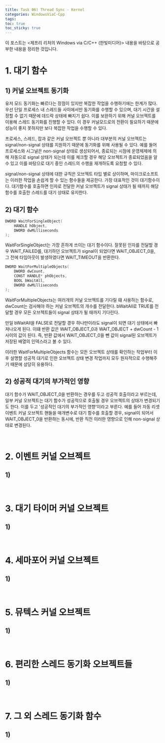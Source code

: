 ```yaml
---
title: Task 06) Thread Sync - Kernel
categories: WindowsViaC-Cpp
tags: 
toc: true
toc_sticky: true
---
```


이 포스트는 <제프리 리처의 Windows via C/C++ (한빛미디어)> 내용을 바탕으로 공부한 내용을 정리한 것입니다. 

# **1. 대기 함수**

## **1) 커널 오브젝트 동기화**

유저 모드 동기화는 빠르다는 장점이 있지만 복잡한 작업을 수행하기에는 한계가 많다. 우선 단일 프로세스 내 스레드들 사이에서만 동기화를 수행할 수 있으며, 대기 시간을 설정할 수 없기 때문에 데드락 상태에 빠지기 쉽다. 이를 보완하기 위해 커널 오브젝트를 이용해 스레드 동기화를 진행할 수 있다. 이 경우 커널모드로의 전환이 필요하기 때문에 성능이 좋지 못하지만 보다 복잡한 작업을 수행할 수 있다. 

프로세스, 스레드, 잡과 같은 커널 오브젝트 뿐 아니라 대부분의 커널 오브젝트는 signal/non-signal 상태를 지원하기 때문에 동기화를 위해 사용될 수 있다. 예를 들어 프로세스와 시그널은 non-signal 상태로 생성되어서, 종료되는 시점에 운영체제에 의해 자동으로 signal 상태가 되는데 이를 체크할 경우 해당 오브젝트가 종료되었음을 알 수 있고 이를 바탕으로 대기 중인 스레드의 수행을 재개하도록 요청할 수 있다. 

signal/non-signal 상태에 대한 규칙은 오브젝트 타입 별로 상이하며, 마이크로소프트는 이러한 작업을 손쉽게 할 수 있는 함수들을 제공한다. 가장 대표적인 것이 대기함수이다. 대기함수를 호출하면 인자로 전달한 커널 오브젝트가 signal 상태가 될 때까지 해당 함수를 호출한 스레드를 대기 상태로 유지한다. 

## **2) 대기 함수**

```c++
DWORD WaitForSingleObject(
    HANDLE hObject,
    DWORD dwMilliseconds
);
```

WaitForSingleObject는 가장 흔하게 쓰이는 대기 함수이다. 잘못된 인자를 전달할 경우 WAIT_FAILED를, 대기하던 오브젝트가 signal이 되었다면 WAIT_OBJECT_0을, 그 전에 타임아웃이 발생하였다면 WAIT_TIMEOUT을 반환한다. 

```c++
DWORD WaitForMultipleObjects(
    DWORD dwCount,
    CONST HANDLE* phObjects,
    BOOL bWaitAll,
    DWORD dwMilliseconds
);
```
WaitForMultipleObjects는 여러개의 커널 오브젝트를 기다릴 떄 사용하는 함수로, dwCount는 검사해야 하는 커널 오브젝트의 개수를 전달한다. bWaitAll로 TRUE를 전달할 경우 모든 오브젝트들이 signal 상태가 될 때까지 기다린다.

만일 bWaitAll을 FALSE로 전달할 경우 하나만이라도 signal이 되면 대기 상태에서 빠져나오게 된다. 이떄 반환 값은 WAIT_OBJECT_0과 WAIT_OBJECT + dwCount - 1 사이의 값이 된다. 즉, 반환 값에서 WAIT_OBJECT_0을 뺀 값이 signal된 오브젝트가 저장된 배열의 인덱스라고 볼 수 있다. 

이러한 WaitForMultipleObjects 함수는 모든 오브젝트 상태를 확인하는 작업부터 이후 설명할 성공적 대기로 인한 오브젝트 상태 변경 작업까지 모두 원자적으로 수행해주기 때문에 상당히 유용하다. 

## **2) 성공적 대기의 부가적인 영향**

대기 함수가 WAIT_OBJECT_0을 반환하는 경우를 두고 성공적 호출이라고 부르는데, 일부 커널 오브젝트는 대기 함수가 성공적으로 호출될 경우 오브젝트의 상태가 변경되기도 한다. 이를 두고 '성공적인 대기의 부가적인 영향'이라고 부른다. 예를 들어 자동 리셋 이벤트 커널 오브젝트 핸들을 매개변수로 대기 함수를 호출할 경우, signal이 되어서 WAIT_OBJECT_0을 반환하는 동시에, 반환 직전 이러한 영향으로 인해 non-signal 상태로 변경된다. 

<br/>

# **2. 이벤트 커널 오브젝트**

## **1)**

<br/>


# **3. 대기 타이머 커널 오브젝트**

## **1)**

<br/>


# **4. 세마포어 커널 오브젝트**

## **1)**

<br/>


# **5. 뮤텍스 커널 오브젝트**

## **1)**

<br/>

# **6. 편리한 스레드 동기화 오브젝트들**

## **1)**

<br/>

# **7. 그 외 스레드 동기화 함수**

## **1)**

<br/>
